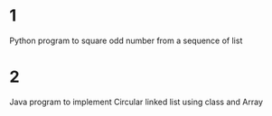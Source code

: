 # 1
Python program to square odd number from a sequence of list

# 2
Java program to implement Circular linked list using class and Array
